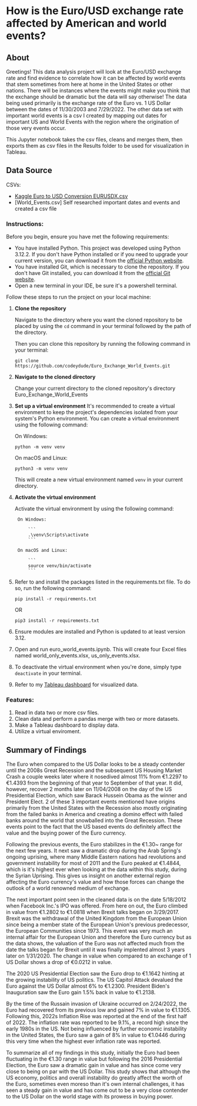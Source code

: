 # How is the Euro/USD exchange rate affected by American and world events?

## About
Greetings! This data analysis project will look at the Euro/USD exchange rate and find evidence to correlate how it can be affected by world events that stem sometimes from here at home in the United States or other nations. There will be instances where the events might make you think that the exchange should be dramatic but the data will say otherwise! The data being used primarily is the exchange rate of the Euro vs. 1 US Dollar between the dates of 11/30/2003 and 7/29/2022. The other data set with important world events is a csv I created by mapping out dates for important US and World Events with the region where the origination of those very events occur.

This Jupyter notebook takes the csv files, cleans and merges them, then exports them as csv files in the Results folder to be used for visualization in Tableau.

## Data Source
CSVs:
- [Kaggle Euro to USD Conversion EURUSDX.csv](https://www.kaggle.com/datasets/neelgajare/euro-to-usd-conversion)
- [World_Events.csv] Self researched important dates and events and created a csv file

### Instructions:

Before you begin, ensure you have met the following requirements:

- You have installed Python. This project was developed using Python 3.12.2. If you don't have Python installed or if you need to upgrade your current version, you can download it from the [official Python website](https://www.python.org/downloads/).
- You have installed Git, which is necessary to clone the repository. If you don't have Git installed, you can download it from the [official Git website](https://git-scm.com/downloads).
- Open a new terminal in your IDE, be sure it's a powershell terminal.

Follow these steps to run the project on your local machine:

1. **Clone the repository**

    Navigate to the directory where you want the cloned repository to be placed by using the ```cd``` command in your terminal followed by the path of the directory.

    Then you can clone this repository by running the following command in your terminal:

   ```
   git clone https://github.com/codeydude/Euro_Exchange_World_Events.git
   ```

2. **Navigate to the cloned directory**

   Change your current directory to the cloned repository's directory Euro_Exchange_World_Events

3. **Set up a virtual environment**
    It's recommended to create a virtual environment to keep the project's dependencies isolated from your system's Python environment. You can create a virtual environment using the following command:

    
   On Windows:
   ```
   python -m venv venv
   ```

   On macOS and Linux:
   ```
   python3 -m venv venv
   ```

   This will create a new virtual environment named `venv` in your current directory.

4. **Activate the virtual environment**

    Activate the virtual environment by using the following command:

        On Windows:

            ```
            .\venv\Scripts\activate
            ```

        On macOS and Linux:

            ```
            source venv/bin/activate
            ```

5. Refer to and install the packages listed in the requirements.txt file. To do so, run the following command:
    ```
    pip install -r requirements.txt 
    ```
    OR 
    ```
    pip3 install -r requirements.txt
    ```

6. Ensure modules are installed and Python is updated to at least version 3.12.

7. Open and run euro_world_events.ipynb. This will create four Excel files named world_only_events.xlsx, us_only_events.xlsx.

8. To deactivate the virtual environment when you're done, simply type `deactivate` in your terminal.

9. Refer to my [Tableau dashboard](https://public.tableau.com/app/profile/lavin.lalchandani/viz/Eurovs_WorldEvents/Dashboard1) for visualized data.

### Features:
1. Read in data two or more csv files.
2. Clean data and perform a pandas merge with two or more datasets.
3. Make a Tableau dashboard to display data.
4. Utilize a virtual enviroment.

## Summary of Findings
The Euro when compared to the US Dollar looks to be a steady contender until the 2008s Great Recession and the subsequent US Housing Market Crash a couple weeks later where it nosedived almost 11% from €1.2297 to €1.4393 from the beginning of that year to September of that year. It did, however, recover 2 months later on 11/04/2008 on the day of the US Presidential Election, which saw Barack Hussein Obama as the winner and President Elect. 2 of these 3 important events mentioned have origins primarily from the United States with the Recession also mostly originating from the failed banks in America and creating a domino effect with failed banks around the world that snowballed into the Great Recession. These events point to the fact that the US based events do definitely affect the value and the buying power of the Euro currency.

Following the previous events, the Euro stabilizes in the €1.30~ range for the next few years. It next saw a dramatic drop during the Arab Spring's ongoing uprising, where many Middle Eastern nations had revolutions and government instability for most of 2011 and the Euro peaked at €1.4844, which is it's highest ever when looking at the data within this study, during the Syrian Uprising. This gives us insight on another external region affecting the Euro currency's value and how those forces can change the outlook of a world renowned medium of exchange.

The next important point seen in the cleaned data is on the date 5/18/2012 when Facebook Inc.'s IPO was offered. From here on out, the Euro climbed in value from €1.2802 to €1.0818 when Brexit talks began on 3/29/2017. Brexit was the withdrawal of the United Kingdom from the European Union since being a member state of the European Union's previous predecessor, the European Communities since 1973. This event was very much an internal affair for the European Union and therefore the Euro currency but as the data shows, the valuation of the Euro was not affected much from the date the talks began for Brexit until it was finally implented almost 3 years later on 1/31/2020. The change in value when compared to an exchange of 1 US Dollar shows a drop of €0.0212 in value.

The 2020 US Presidential Election saw the Euro drop to €1.1642 hinting at the growing instability of US politics. The US Capitol Attack devalued the Euro against the US Dollar almost 6% to €1.2300. President Biden's Inauguration saw the Euro gain 1.5% back in value to €1.2138. 

By the time of the Russain invasion of Ukraine occurred on 2/24/2022, the Euro had recovered from its previous low and gained 7% in value to €1.1305. Following this, 2022s Inflation Rise was reported at the end of the first half of 2022. The inflation rate was reported to be 9.1%, a record high since the early 1980s in the US. Not being influenced by further economic instability in the United States, the Euro saw a gain of 8% in value to €1.0446 during this very time when the highest ever inflation rate was reported. 

To summarize all of my findings in this study, initially the Euro had been fluctuating in the €1.30 range in value but following the 2016 Presidential Election, the Euro saw a dramatic gain in value and has since come very close to being on par with the US Dollar. This study shows that although the US economy, politics and overall instability do greatly affect the worth of the Euro, sometimes even moreso than it's own internal challenges, it has seen a steady gain in value and has come out to be a very close contender to the US Dollar on the world stage with its prowess in buying power.